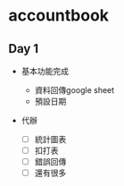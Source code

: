 # accountbook


## Day 1

- 基本功能完成
  - 資料回傳google sheet
  - 預設日期
 
- 代辦
  - [ ] 統計圖表
  - [ ] 扣打表
  - [ ] 錯誤回傳
  - [ ] 還有很多
